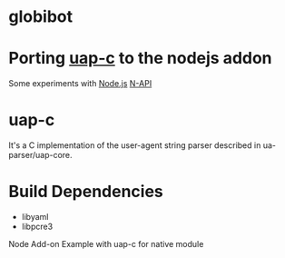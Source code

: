 globibot
========

# Porting [uap-c](https://github.com/Klowner/uap-c) to the nodejs addon

Some experiments with [Node.js](https://nodejs.org) [N-API](https://nodejs.org/dist/latest-v9.x/docs/api/n-api.html)

# uap-c

It's a C implementation of the user-agent string parser described in ua-parser/uap-core.

# Build Dependencies 

* libyaml
* libpcre3

Node Add-on Example with uap-c for native module
